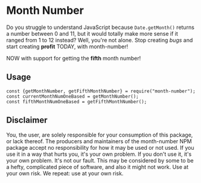 # Month Number

Do you struggle to understand JavaScript because `Date.getMonth()` returns a number between 0 and 11, but it would totally make more sense if it ranged from 1 to 12 instead? Well, you're not alone. Stop creating _bugs_ and start creating **profit** TODAY, with month-number!

NOW with support for getting the **fifth** month number!

## Usage

```
const {getMonthNumber, getFifthMonthNumber} = require("month-number");
const currentMonthNumOneBased = getMonthNumber();
const fifthMonthNumOneBased = getFifthMonthNumber();
```

## Disclaimer
You, the user, are solely responsible for your consumption of this package, or lack thereof. The producers and maintainers of the month-number NPM package accept no responsibility for how it may be used or not used. If you use it in a way that hurts you, it's your own problem. If you don't use it, it's your own problem. It's not our fault. This may be considered by some to be a hefty, complicated piece of software, and also it might not work. Use at your own risk. We repeat: use at your own risk.
